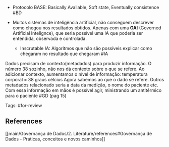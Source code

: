 - Protocolo BASE: Basically Available, Soft state, Eventually consistence #BD

- Muitos sistemas de inteligência artificial, não conseguem descrever como chegou nos resultados obtidos. Apenas com uma **GAI** (Governed Artificial Intelignce), que seria possível uma IA que poderia ser entendida, observada e controlada.
	- Inscrutable IA: Algoritmos que não são possíveis explicar como chegaram no resultado que chegaram #IA 

Dados precisam de contexto(metadados) para produzir informação.
O número 38 sozinho, não nos dá contexto sobre o que se refere. Ao adicionar contexto, aumentamos o nível de informação: 
	temperatura corporal = 38 graus célcius
Agora sabemos ao que o dado se refere. Outros metadados relacionado seria a data da medição, o nome do paciente etc. Com essa informação em mãos é possível agir, ministrando um antitérmico para o paciente #GD (pag 15)


Tags: #for-review

## References
[[main/Governança de Dados/2. Literature/references#Governança de Dados - Práticas, conceitos e novos caminhos]]
